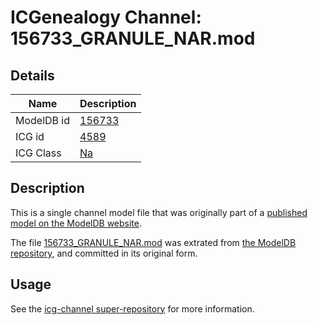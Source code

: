 # ICGenealogy Channel: 156733\_GRANULE\_NAR.mod

## Details

Name | Description
---- | -----------
ModelDB id | [156733](http://senselab.med.yale.edu/ModelDB/ShowModel.cshtml?model=156733)
ICG id | [4589](http://icg.neurotheory.ox.ac.uk/channels/2/4589)
ICG Class | [Na](http://icg.neurotheory.ox.ac.uk/channels/2)

## Description

This is a single channel model file that was originally part of a [published model on the ModelDB website](http://senselab.med.yale.edu/mModelDB/ShowModel.cshtml?model=156733).

The file [156733\_GRANULE\_NAR.mod](156733_GRANULE_NAR.mod) was extrated from [the ModelDB repository](http://senselab.med.yale.edu/ModelDB/ShowModel.cshtml?model=156733), and committed in its original form.

## Usage

See the [icg-channel super-repository](https://github.com/icgenealogy/icg-channels) for more information.